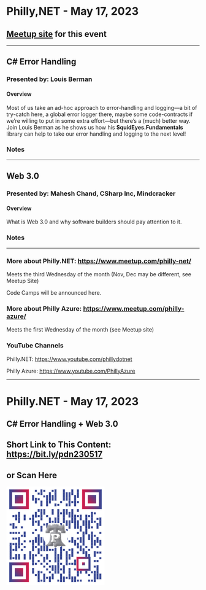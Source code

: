 # Philly,NET - May 17, 2023

## [Meetup site](https://www.meetup.com/philly-net/events/293263260/) for this event

***

## C# Error Handling

### Presented by: Louis Berman

#### Overview
Most of us take an ad-hoc approach to error-handling and logging—a bit of try-catch here, a global error logger there, maybe some code-contracts if we’re willing to put in some extra effort—but there’s a (much) better way. Join Louis Berman as he shows us how his **SquidEyes.Fundamentals** library can help to take our error handling and logging to the next level!

### Notes

***

## Web 3.0

### Presented by: Mahesh Chand, CSharp Inc, Mindcracker

#### Overview
What is Web 3.0 and why software builders should pay attention to it.

### Notes

***

### More about Philly.NET: https://www.meetup.com/philly-net/
Meets the third Wednesday of the month (Nov, Dec may be different, see Meetup Site)

Code Camps will be announced here.

### More about Philly Azure: https://www.meetup.com/philly-azure/
Meets the first Wednesday of the month (see Meetup site)

### YouTube Channels
Philly.NET: https://www.youtube.com/phillydotnet

Philly Azure: https://www.youtube.com/PhillyAzure

***
# Philly.NET - May 17, 2023

## C# Error Handling + Web 3.0

## Short Link to This Content: https://bit.ly/pdn230517

## or Scan Here
<img src="images\pdn230517.png" alt="QR Code for direct link to this page" width="256"/>